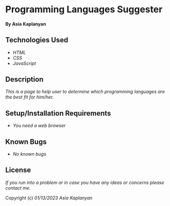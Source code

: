 # Programming Languages Suggester

#### By Asia Kaplanyan 

## Technologies Used

* _HTML_
* _CSS_
* _JavaScript_

## Description

_This is a page to help user to determine which programming languages are the best fit for him/her._

## Setup/Installation Requirements

* _You need a web browser_



## Known Bugs

* _No known bugs_


## License

_If you run into a problem or in case you have any ideas or concerns please contact me._

Copyright (c) _01/13/2023_ _Asia Kaplanyan_ 